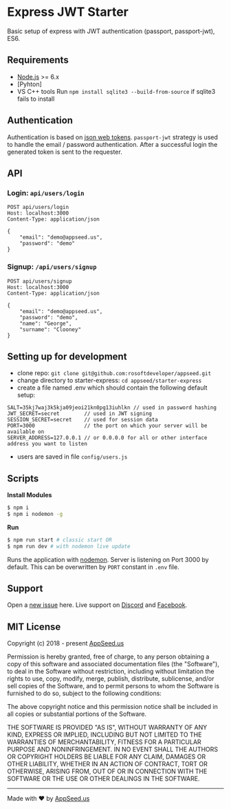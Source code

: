 
Express JWT Starter
====
Basic setup of express with JWT authentication (passport, passport-jwt), ES6.

## Requirements
- [Node.js](https://nodejs.org/) >= 6.x
- [Pyhton]
- VS C++ tools
Run `npm install sqlite3 --build-from-source` if sqlite3 fails to install
## Authentication
Authentication is based on [json web tokens](https://jwt.io). `passport-jwt` strategy is used to handle the email / password authentication.
After a successful login the generated token is sent to the requester. 

## API
### Login: `api/users/login`
```
POST api/users/login
Host: localhost:3000
Content-Type: application/json

{
    "email": "demo@appseed.us",
    "password": "demo"
}
```

### Signup: `/api/users/signup`
```
POST api/users/signup
Host: localhost:3000
Content-Type: application/json

{
    "email": "demo@appseed.us",
    "password": "demo",
    "name": "George",
    "surname": "Clooney"
}
```

## Setting up for development
* clone repo: `git clone git@github.com:rosoftdeveloper/appseed.git` 
* change directory to starter-express: `cd appseed/starter-express`
* create a file named .env which should contain the following default setup:
```
SALT=35kj7waj3k5kja09jeoi21kn0pg13iuhlkn // used in password hashing
JWT_SECRET=secret        // used in JWT signing
SESSION_SECRET=secret    // used for session data
PORT=3000                // the port on which your server will be available on
SERVER_ADDRESS=127.0.0.1 // or 0.0.0.0 for all or other interface address you want to listen
```
* users are saved in file `config/users.js`

## Scripts
**Install Modules**
```bash
$ npm i
$ npm i nodemon -g 
```

**Run**
```bash
$ npm run start # classic start OR
$ npm run dev # with nodemon live update  
```
Runs the application with [nodemon]("https://nodemon.io/"). Server is listening on Port 3000 by default. This can be overwritten by `PORT` constant in `.env` file. 

## Support
Open a [new issue](https://github.com/rosoftdeveloper/appseed/issues/new) here. Live support on [Discord](https://discord.gg/fZC6hup) and [Facebook](https://www.facebook.com/groups/fullstack.apps.generator). 

## MIT License

Copyright (c) 2018 - present [AppSeed.us](https://www.appseed.us/?ref=github) 

Permission is hereby granted, free of charge, to any person obtaining a copy of this software and associated documentation files (the "Software"), to deal in the Software without restriction, including without limitation the rights to use, copy, modify, merge, publish, distribute, sublicense, and/or sell copies of the Software, and to permit persons to whom the Software is furnished to do so, subject to the following conditions:

The above copyright notice and this permission notice shall be included in all copies or substantial portions of the Software.

THE SOFTWARE IS PROVIDED "AS IS", WITHOUT WARRANTY OF ANY KIND, EXPRESS OR IMPLIED, INCLUDING BUT NOT LIMITED TO THE WARRANTIES OF MERCHANTABILITY, FITNESS FOR A PARTICULAR PURPOSE AND NONINFRINGEMENT. IN NO EVENT SHALL THE AUTHORS OR COPYRIGHT HOLDERS BE LIABLE FOR ANY CLAIM, DAMAGES OR OTHER LIABILITY, WHETHER IN AN ACTION OF CONTRACT, TORT OR OTHERWISE, ARISING FROM, OUT OF OR IN CONNECTION WITH THE SOFTWARE OR THE USE OR OTHER DEALINGS IN THE SOFTWARE.

---
Made with ♥ by [AppSeed.us]("https://appseed.us")
